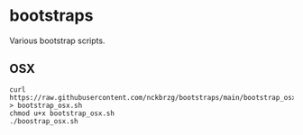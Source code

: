 # bootstraps
Various bootstrap scripts.

## OSX

```
curl https://raw.githubusercontent.com/nckbrzg/bootstraps/main/bootstrap_osx.sh > bootstrap_osx.sh
chmod u+x bootstrap_osx.sh
./boostrap_osx.sh
```

